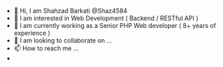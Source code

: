 - 👋 Hi, I am Shahzad Barkati  @Shaz4584
- 👀 I am interested in Web Development ( Backend / RESTful API )
- 🌱 I am currently working as a Senior PHP Web developer ( 8+ years of experience )
- 💞️ I am looking to collaborate on ...
- 📫 How to reach me ...
- 

<!---
Shaz4584/Shaz4584 is a ✨ special ✨ repository because its `README.md` (this file) appears on your GitHub profile.
You can click the Preview link to take a look at your changes.
--->
